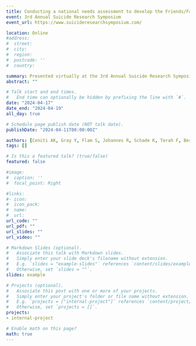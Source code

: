 ```yaml
---
title: Conducting a national needs assessment to develop the Friends/Family of Individuals at Risk of Suicide Training (FIRST) Program (Oral)
event: 3rd Annual Suicide Research Symposium
event_url: https://www.suicideresearchsymposium.com/

location: Online
#address:
#  street: 
#  city: 
#  region: 
#  postcode: ''
#  country: 

summary: Presented virtually at the 3rd Annual Suicide Research Symposium, cohosted by the American Foundation for Suicide Prevention.
abstract: ""

# Talk start and end times.
#   End time can optionally be hidden by prefixing the line with `#`.
date: "2024-04-17"
date_end: "2024-04-19"
all_day: true

# Schedule page publish date (NOT talk date).
publishDate: "2024-04-11T00:00:00Z"

authors: [Ceniti AK, Gray Y, Flam S, Johannes R, Schade K, Terah F, Bergmans Y, Rizvi SJ]
tags: []

# Is this a featured talk? (true/false)
featured: false

#image:
#  caption: ''
#  focal_point: Right

#links:
#- icon: 
#  icon_pack: 
#  name: 
#  url: 
url_code: ""
url_pdf: ""
url_slides: ""
url_video: ""

# Markdown Slides (optional).
#   Associate this talk with Markdown slides.
#   Simply enter your slide deck's filename without extension.
#   E.g. `slides = "example-slides"` references `content/slides/example-slides.md`.
#   Otherwise, set `slides = ""`.
slides: example

# Projects (optional).
#   Associate this post with one or more of your projects.
#   Simply enter your project's folder or file name without extension.
#   E.g. `projects = ["internal-project"]` references `content/project/deep-learning/index.md`.
#   Otherwise, set `projects = []`.
projects:
- internal-project

# Enable math on this page?
math: true
---
```


